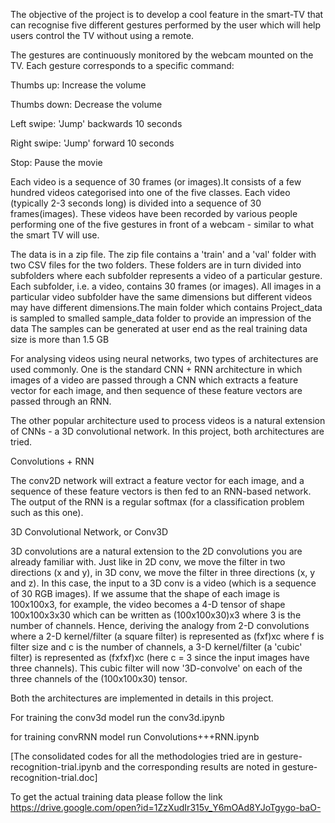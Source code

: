 The objective of the project is to develop a cool feature in the smart-TV that can recognise five different gestures performed by the user which will help users control the TV without using a remote. 

The gestures are continuously monitored by the webcam mounted on the TV. Each gesture corresponds to a specific command:

Thumbs up:  Increase the volume

Thumbs down: Decrease the volume

Left swipe: 'Jump' backwards 10 seconds

Right swipe: 'Jump' forward 10 seconds  

Stop: Pause the movie

Each video is a sequence of 30 frames (or images).It consists of a few hundred videos categorised into one of the five classes. Each video (typically 2-3 seconds long) is divided into a sequence of 30 frames(images). These videos have been recorded by various people performing one of the five gestures in front of a webcam - similar to what the smart TV will use. 

The data is in a zip file. The zip file contains a 'train' and a 'val' folder with two CSV files for the two folders. These folders are in turn divided into subfolders where each subfolder represents a video of a particular gesture. Each subfolder, i.e. a video, contains 30 frames (or images). All images in a particular video subfolder have the same dimensions but different videos may have different dimensions.The main folder which contains Project_data is sampled to smalled sample_data folder to provide an impression of the data
The samples can be generated at user end as the real training data size is more than 1.5 GB 

For analysing videos using neural networks, two types of architectures are used commonly. One is the standard CNN + RNN architecture in which images of a video are passed through a CNN which extracts a feature vector for each image, and then  sequence of these feature vectors are passed through an RNN. 

The other popular architecture used to process videos is a natural extension of CNNs - a 3D convolutional network. In this project, both architectures are tried.

Convolutions + RNN

The conv2D network will extract a feature vector for each image, and a sequence of these feature vectors is then fed to an RNN-based network. The output of the RNN is a regular softmax (for a classification problem such as this one).

3D Convolutional Network, or Conv3D

3D convolutions are a natural extension to the 2D convolutions you are already familiar with. Just like in 2D conv, we move the filter in two directions (x and y), in 3D conv, we move the filter in three directions (x, y and z). In this case, the input to a 3D conv is a video (which is a sequence of 30 RGB images). If we assume that the shape of each image is 100x100x3, for example, the video becomes a 4-D tensor of shape 100x100x3x30 which can be written as (100x100x30)x3 where 3 is the number of channels. Hence, deriving the analogy from 2-D convolutions where a 2-D kernel/filter (a square filter) is represented as (fxf)xc where f is filter size and c is the number of channels, a 3-D kernel/filter (a 'cubic' filter) is represented as (fxfxf)xc (here c = 3 since the input images have three channels). This cubic filter will now '3D-convolve' on each of the three channels of the (100x100x30) tensor.

Both the architectures are implemented in details in this project.

For training the conv3d model 
run  the conv3d.ipynb 

for training convRNN model
run Convolutions+++RNN.ipynb

[The consolidated codes for all the methodologies tried are in gesture-recognition-trial.ipynb and the corresponding results are noted in gesture-recognition-trial.doc]

To get the actual training data please follow the link
https://drive.google.com/open?id=1ZzXudIr315v_Y6mOAd8YJoTgygo-baO-


